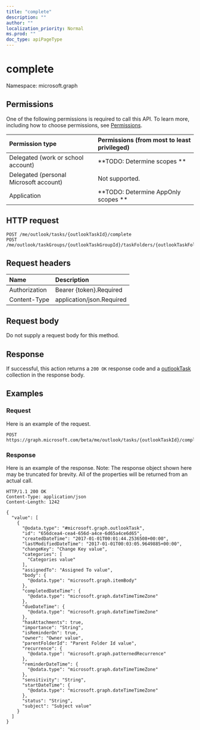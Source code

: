 ```yaml
---
title: "complete"
description: ""
author: ""
localization_priority: Normal
ms.prod: ""
doc_type: apiPageType
---
```


# complete

Namespace: microsoft.graph



## Permissions
One of the following permissions is required to call this API. To learn more, including how to choose permissions, see [Permissions](/concepts/permissions-reference.md).

|Permission type|Permissions (from most to least privileged)|
|:---|:---|
|Delegated (work or school account)|**TODO: Determine scopes **|
|Delegated (personal Microsoft account)|Not supported.|
|Application|**TODO: Determine AppOnly scopes **|

## HTTP request
<!-- {
  "blockType": "ignored"
}
-->
``` http
POST /me/outlook/tasks/{outlookTaskId}/complete
POST /me/outlook/taskGroups/{outlookTaskGroupId}/taskFolders/{outlookTaskFolderId}/tasks/{outlookTaskId}/complete
```

## Request headers
|Name|Description|
|:---|:---|
|Authorization|Bearer {token}.Required|
|Content-Type|application/json.Required|

## Request body
Do not supply a request body for this method.

## Response
If successful, this action returns a `200 OK` response code and a [outlookTask](../resources/outlooktask.md) collection in the response body.

## Examples

### Request
Here is an example of the request.
<!-- {
  "blockType": "request",
  "name": "outlooktask_complete"
}
-->
``` http
POST https://graph.microsoft.com/beta/me/outlook/tasks/{outlookTaskId}/complete
```

### Response
Here is an example of the response. Note: The response object shown here may be truncated for brevity. All of the properties will be returned from an actual call.
<!-- {
  "blockType": "response",
  "truncated": true,
  "@odata.type": "collection(microsoft.graph.outlooktask)"
}
-->
``` http
HTTP/1.1 200 OK
Content-Type: application/json
Content-Length: 1242

{
  "value": [
    {
      "@odata.type": "#microsoft.graph.outlookTask",
      "id": "656dcea4-cea4-656d-a4ce-6d65a4ce6d65",
      "createdDateTime": "2017-01-01T00:01:44.2536508+00:00",
      "lastModifiedDateTime": "2017-01-01T00:03:05.9649885+00:00",
      "changeKey": "Change Key value",
      "categories": [
        "Categories value"
      ],
      "assignedTo": "Assigned To value",
      "body": {
        "@odata.type": "microsoft.graph.itemBody"
      },
      "completedDateTime": {
        "@odata.type": "microsoft.graph.dateTimeTimeZone"
      },
      "dueDateTime": {
        "@odata.type": "microsoft.graph.dateTimeTimeZone"
      },
      "hasAttachments": true,
      "importance": "String",
      "isReminderOn": true,
      "owner": "Owner value",
      "parentFolderId": "Parent Folder Id value",
      "recurrence": {
        "@odata.type": "microsoft.graph.patternedRecurrence"
      },
      "reminderDateTime": {
        "@odata.type": "microsoft.graph.dateTimeTimeZone"
      },
      "sensitivity": "String",
      "startDateTime": {
        "@odata.type": "microsoft.graph.dateTimeTimeZone"
      },
      "status": "String",
      "subject": "Subject value"
    }
  ]
}
```

